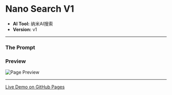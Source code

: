 # Nano Search V1

* **AI Tool:** 纳米AI搜索
* **Version:** v1

---

### The Prompt

>

### Preview

![Page Preview](./preview.png)

---

[Live Demo on GitHub Pages](https://your-username.github.io/AI-Frontend-Gallery/纳米AI搜索/nano-search-v1/)
